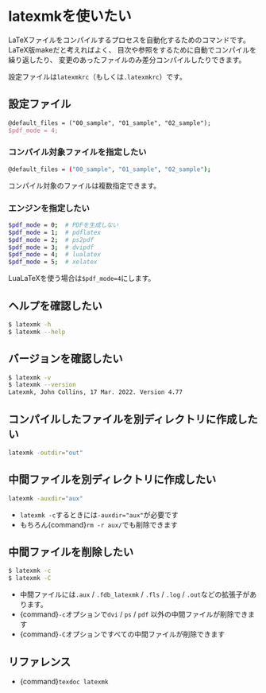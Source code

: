 # latexmkを使いたい

LaTeXファイルをコンパイルするプロセスを自動化するためのコマンドです。
LaTeX版makeだと考えればよく、
目次や参照をするために自動でコンパイルを繰り返したり、
変更のあったファイルのみ差分コンパイルしたりできます。

設定ファイルは``latexmkrc``（もしくは``.latexmkrc``）です。


## 設定ファイル

```tex
@default_files = ("00_sample", "01_sample", "02_sample");
$pdf_mode = 4;
```

### コンパイル対象ファイルを指定したい

```bash
@default_files = ("00_sample", "01_sample", "02_sample");
```

コンパイル対象のファイルは複数指定できます。

### エンジンを指定したい

```bash
$pdf_mode = 0;  # PDFを生成しない
$pdf_mode = 1;  # pdflatex
$pdf_mode = 2;  # ps2pdf
$pdf_mode = 3;  # dvipdf
$pdf_mode = 4;  # lualatex
$pdf_mode = 5;  # xelatex
```

LuaLaTeXを使う場合は``$pdf_mode=4``にします。

## ヘルプを確認したい

```bash
$ latexmk -h
$ latexmk --help
```

## バージョンを確認したい

```bash
$ latexmk -v
$ latexmk --version
Latexmk, John Collins, 17 Mar. 2022. Version 4.77
```

## コンパイルしたファイルを別ディレクトリに作成したい

```bash
latexmk -outdir="out"
```

## 中間ファイルを別ディレクトリに作成したい

```bash
latexmk -auxdir="aux"
```

- ``latexmk -c``するときには``-auxdir="aux"``が必要です
- もちろん{command}`rm -r aux/`でも削除できます


## 中間ファイルを削除したい

```bash
$ latexmk -c
$ latexmk -C
```

- 中間ファイルには``.aux`` / ``.fdb_latexmk`` / ``.fls`` / ``.log`` / ``.out``などの拡張子があります。
- {command}`-c`オプションで``dvi`` / ``ps`` / ``pdf`` 以外の中間ファイルが削除できます
- {command}`-C`オプションですべての中間ファイルが削除できます

## リファレンス

- {command}`texdoc latexmk`
